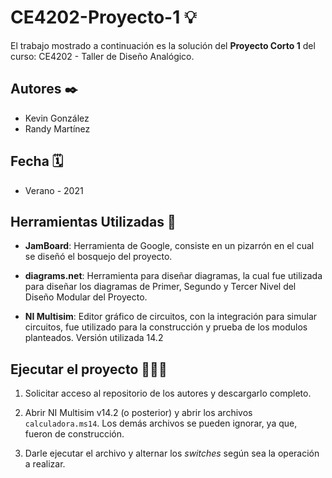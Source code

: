 # CE4202-Proyecto-1 💡
El trabajo mostrado a continuación es la solución del **Proyecto Corto 1** del curso: CE4202 - Taller de Diseño Analógico.
 
## Autores ✒️

- Kevin González
- Randy Martínez

## Fecha 🗓

- Verano - 2021

## Herramientas Utilizadas 🧰
 
 - **JamBoard**: Herramienta de Google, consiste en un pizarrón en el cual se diseñó el bosquejo del proyecto. 

- **diagrams.net**: Herramienta para diseñar diagramas, la cual fue utilizada para diseñar los diagramas de Primer, Segundo y Tercer Nivel del Diseño Modular del Proyecto. 

- **NI Multisim**: Editor gráfico de circuitos, con la integración para simular circuitos, fue utilizado para la construcción y prueba de los modulos planteados. Versión utilizada 14.2

## Ejecutar el proyecto 🏃🏻‍♀️

1. Solicitar acceso al repositorio de los autores y descargarlo completo. 

2. Abrir NI Multisim v14.2 (o posterior) y abrir los archivos `calculadora.ms14`. Los demás archivos se pueden ignorar, ya que, fueron de construcción.

3. Darle ejecutar el archivo y alternar los *switches* según sea la operación a realizar.
